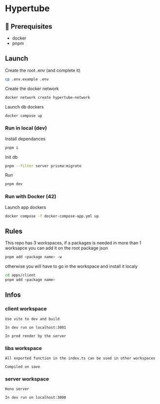 # Hypertube

## 📁 Prerequisites

- docker
- pnpm

## Launch

Create the root .env (and complete it)

```bash
cp .env.example .env
```

Create the docker network

```bash
docker network create hypertube-network
```

Launch db dockers

```bash
docker compose up
```

### Run in local (dev)

Install dependances

```bash
pnpm i
```

Init db

```bash
pnpm --filter server prisma:migrate
```

Run

```bash
pnpm dev
```

### Run with Docker (42)

Launch app dockers

```bash
docker compose -f docker-compose-app.yml up
```

## Rules

This repo has 3 workspaces, if a packages is needed in more than 1 worksapce you can add it on the root package json

```bash
pnpm add <package name> -w
```

otherwise you will have to go in the workspace and install it localy

```bash
cd apps/client
pnpm add <package name>
```

## Infos

### client workspace

```text
Use vite to dev and build

In dev run on localhost:3001

In prod render by the server
```

### libs workspace

```text
All exported function in the index.ts can be used in other workspaces

Compiled on save
```

### server workspace

```text
Hono server

In dev run on localhost:3000
```
